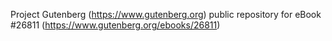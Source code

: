 Project Gutenberg (https://www.gutenberg.org) public repository for eBook #26811 (https://www.gutenberg.org/ebooks/26811)

